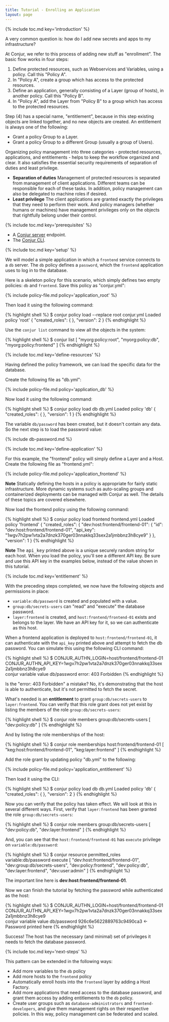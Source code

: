 ```yaml
---
title: Tutorial - Enrolling an Application
layout: page
---
```


{% include toc.md key='introduction' %}

A very common question is: how do I add new secrets and apps to my infrastructure?

At Conjur, we refer to this process of adding new stuff as "enrollment". The basic flow works in four steps:

1. Define protected resources, such as Webservices and Variables, using a policy. Call this "Policy A".
2. In "Policy A", create a group which has access to the protected resources.
3. Define an application, generally consisting of a Layer (group of hosts), in another policy. Call this "Policy B".
4. In "Policy A", add the Layer from "Policy B" to a group which has access to the protected resources.

Step (4) has a special name, "entitlement", because in this step existing objects are linked together, and no new objects are created. An entitlement is always one of the following:

* Grant a policy Group to a Layer.
* Grant a policy Group to a different Group (usually a group of Users).

Organizing policy management into three categories - protected resources, applications, and entitlements - helps to keep the workflow organized and clear. It also satisfies the essential security requirements of separation of duties and least privilege.

* **Separation of duties** Management of protected resources is separated from management of client applications. Different teams can be responsible for each of these tasks. In addition, policy management can also be delegated to machine roles if desired.
* **Least privilege** The client applications are granted exactly the privileges that they need to perform their work. And policy managers (whether humans or machines) have management privileges only on the objects that rightfully belong under their control.

{% include toc.md key='prerequisites' %}

* A [Conjur server](/installation/server.html) endpoint.
* The [Conjur CLI](/installation/client.html).

{% include toc.md key='setup' %}

We will model a simple application in which a `frontend` service connects to a `db` server. The `db` policy defines a `password`, which the `frontend` application uses to log in to the database.

Here is a skeleton policy for this scenario, which simply defines two empty policies: `db` and `frontend`. Save this policy as "conjur.yml":

{% include policy-file.md policy='application_root' %}

Then load it using the following command:

{% highlight shell %}
$ conjur policy load --replace root conjur.yml
Loaded policy 'root'
{
  "created_roles": {
  },
  "version": 2
}
{% endhighlight %}

Use the `conjur list` command to view all the objects in the system:

{% highlight shell %}
$ conjur list
[
  "myorg:policy:root",
  "myorg:policy:db",
  "myorg:policy:frontend"
]
{% endhighlight %}

{% include toc.md key='define-resources' %}

Having defined the policy framework, we can load the specific data for the database.

Create the following file as "db.yml":

{% include policy-file.md policy='application_db' %}

Now load it using the following command:

{% highlight shell %}
$ conjur policy load db db.yml
Loaded policy 'db'
{
  "created_roles": {
  },
  "version": 1
}
{% endhighlight %}

The variable `db/password` has been created, but it doesn't contain any data. So the next step is to load the password value:

{% include db-password.md %}

{% include toc.md key='define-application' %}

For this example, the "frontend" policy will simply define a Layer and a Host. Create the following file as "frontend.yml":

{% include policy-file.md policy='application_frontend' %}

<div class="note">
<strong>Note</strong> Statically defining the hosts in a policy is appropriate for fairly static infrastructure. More dynamic systems such as auto-scaling groups and containerized deployments can be managed with Conjur as well. The details of these topics are covered elsewhere.
</div>
<p/>

Now load the frontend policy using the following command:

{% highlight shell %}
$ conjur policy load frontend frontend.yml
Loaded policy 'frontend'
{
  "created_roles": {
    "dev:host:frontend/frontend-01": {
      "id": "dev:host:frontend/frontend-01",
      "api_key": "1wgv7h2pw1vta2a7dnzk370ger03nnakkq33sex2a1jmbbnz3h8cye9"
    }
  },
  "version": 1
}
{% endhighlight %}

<div class="note">
<strong>Note</strong> The <tt>api_key</tt> printed above is a unique securely random string for each host. When you load the policy, you'll see a different API key. Be sure and use this API key in the examples below, instead of the value shown in this tutorial.
</div>
<p/>

{% include toc.md key='entitlement' %}

With the preceding steps completed, we now have the following objects and permissions in place:

* `variable:db/password` is created and populated with a value.
* `group:db/secrets-users` can "read" and "execute" the database password.
* `layer:frontend` is created, and `host:frontend/frontend-01` exists and belongs to the layer. We have an API key for it, so we can authenticate as this host.

When a frontend application is deployed to `host:frontend/frontend-01`, it can authenticate with the `api_key` printed above and attempt to fetch the db password. You can simulate this using the following CLI command:

{% highlight shell %}
$ CONJUR_AUTHN_LOGIN=host/frontend/frontend-01 \
  CONJUR_AUTHN_API_KEY=1wgv7h2pw1vta2a7dnzk370ger03nnakkq33sex2a1jmbbnz3h8cye9 \
  conjur variable value db/password
error: 403 Forbidden
{% endhighlight %}

Is the "error: 403 Forbidden" a mistake? No, it's demonstrating that the host is able to authenticate, but it's not permitted to fetch the secret.

What's needed is an **entitlement** to grant `group:db/secrets-users` to `layer:frontend`. You can verify that this role grant does not yet exist by listing the members of the role `group:db/secrets-users`:

{% highlight shell %}
$ conjur role members group:db/secrets-users
[
  "dev:policy:db"
]
{% endhighlight %}

And by listing the role memberships of the host:

{% highlight shell %}
$ conjur role memberships host:frontend/frontend-01
[
  "keg:host:frontend/frontend-01",
  "keg:layer:frontend"
]
{% endhighlight %}

Add the role grant by updating policy "db.yml" to the following:

{% include policy-file.md policy='application_entitlement' %}

Then load it using the CLI:

{% highlight shell %}
$ conjur policy load db db.yml
Loaded policy 'db'
{
  "created_roles": {
  },
  "version": 2
}
{% endhighlight %}

Now you can verify that the policy has taken effect. We will look at this in several different ways. First, verify that `layer:frontend` has been granted the role `group:db/secrets-users`:

{% highlight shell %}
$ conjur role members group:db/secrets-users
[
  "dev:policy:db",
  "dev:layer:frontend"
]
{% endhighlight %}

And, you can see that the `host:frontend/frontend-01` has `execute` privilege on `variable:db/password`:

{% highlight shell %}
$ conjur resource permitted_roles variable:db/password execute
[
  "dev:host:frontend/frontend-01",
  "dev:group:db/secrets-users",
  "dev:policy:frontend",
  "dev:policy:db",
  "dev:layer:frontend",
  "dev:user:admin"
]
{% endhighlight %}

The important line here is **dev:host:frontend/frontend-01**.

Now we can finish the tutorial by fetching the password while authenticated as the host:

{% highlight shell %}
$ CONJUR_AUTHN_LOGIN=host/frontend/frontend-01 \
  CONJUR_AUTHN_API_KEY=1wgv7h2pw1vta2a7dnzk370ger03nnakkq33sex2a1jmbbnz3h8cye9 \
  conjur variable value db/password
926c6e5622889763c9490ca3 <- Password printed here
{% endhighlight %}

Success! The host has the necessary (and minimal) set of privileges it needs to fetch the database password.

{% include toc.md key='next-steps' %}

This pattern can be extended in the following ways:

* Add more variables to the `db` policy
* Add more hosts to the `frontend` policy
* Automatically enroll hosts into the `frontend` layer by adding a Host Factory.
* Add more applications that need access to the database password, and grant them access by adding entitlements to the `db` policy.
* Create user groups such as `database-administrators` and `frontend-developers`, and give them management rights on their respective policies. In this way, policy management can be federated and scaled.
